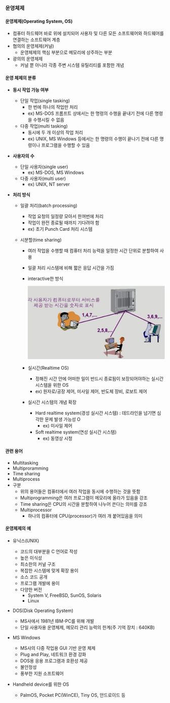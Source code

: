### 운영체제

#### 운영체제(Operating System, OS)

- 컴퓨터 하드웨어 바로 위에 설치되어 사용자 및 다른 모든 소프트웨어와 하드웨어를 연결하는 소프트웨어 계층
- 협의의 운영체제(커널)
  - 운영체제의 핵심 부분으로 메모리에 상주하는 부분
- 광의의 운영체제
  - 커널 뿐 아니라 각종 주변 시스템 유틸리티를 포함한 개념



#### 운영 체제의 분류

- **동시 작업 가능 여부**

  - 단일 작업(single tasking)
    - 한 번에 하나의 작업만 처리
    - ex) MS-DOS 프롬프트 상에서는 한 명령의 수행을 끝내기 전에 다른 명령을 수행시킬 수 없음
  - 다중 작업(multi tasking)
    - 동시에 두 개 이상의 작업 처리
    - ex) UNIX, MS Windows 등에서는 한 명령의 수행이 끝나기 전에 다른 명령이나 프로그램을 수행할 수 있음

- **사용자의 수**

  - 단일 사용자(single user)
    - ex) MS-DOS, MS Windows
  - 다중 사용자(multi user)
    - ex) UNIX, NT server

- **처리 방식**

  - 일괄 처리(batch processing)

    - 작업 요청의 일정량 모아서 한꺼번에 처리
    - 작업이 완전 종료될 때까지 기다려야 함
    - ex) 초기 Punch Card 처리 시스템

  - 시분할(time sharing)

    - 여러 작업을 수행할 때 컴퓨터 처리 능력을 일정한 시간 단위로 분할하여 사용

    - 일괄 처리 시스템에 비해 짧은 응답 시간을 가짐

    - interactive한 방식

      ![image-20230313175359986](./assets/image-20230313175359986.png)

    - 실시간(Realtime OS)

      - 정해진 시간 안에 어떠한 일이 반드시 종료됨이 보장되어야하는 실시간시스템을 위한 OS
      - ex) 원자로/공장 제어, 미사일 제어, 반도체 장비, 로보트 제어

    - 실시간 시스템의 개념 확장

      - Hard realtime system(경성 실시간 시스템) : 데드라인을 넘기면 심각한 문제 발생 가능성 O
        - ex) 미사일 제어
      - Soft realtime system(연성 실시간 시스템)
        - ex) 동영상 시청



#### 관련 용어

- Multitasking
- Multiproramming
- Time sharing
- Multiprocess
- 구분
  - 위의 용어들은 컴퓨터에서 여러 작업을 동시에 수행하는 것을 뜻함
  - Multiprogramming은 여러 프로그램이 메모리에 올라가 있음을 강조
  - Time sharing은 CPU의 시간을 분할하여 나누어 쓴다는 의미를 강조
  - Multiprocessor
    - 하나의 컴퓨터에 CPU(processor)가 여러 개 붙어있음을 의미



#### 운영체제의 예

- 유닉스(UNIX)
  - 코드의 대부분을 C 언어로 작성
  - 높은 이식성
  - 최소한의 커널 구조
  - 복잡한 시스템에 맞게 확장 용이
  - 소스 코드 공개
  - 프로그램 개발에 용이
  - 다양한 버전
    - System V, FreeBSD, SunOS, Solaris
    - Linux

- DOS(Disk Operating System)
  - MS사에서 1981년 IBM-PC를 위해 개발
  - 단일 사용자용 운영체제, 메모리 관리 능력의 한계(주 기억 장치 : 640KB)
- MS Windows
  - MS사의 다중 작업용 GUI 기반 운영 체제
  - Plug and Play, 네트워크 환경 강화
  - DOS용 응용 프로그램과 호환성 제공
  - 불안정성
  - 풍부한 지원 소프트웨어
- Handheld device를 위한 OS
  - PalmOS, Pocket PC(WinCE), Tiny OS, 안드로이드 등